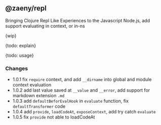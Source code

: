 ## @zaeny/repl

Bringing Clojure Repl Like Experiences to the Javascript Node.js, add support evaluating in context, or in-ns

{wip}

{todo: explain}

{todo: usage}

### Changes
- 1.0.1 fix `require` context, and add `__dirname` into global and module context evaluation
- 1.0.2 add last value saved at `__value` and `__error`, add support for markdown extension `.md`
- 1.0.3 add `defaultBeforEvalHook` in  `evaluate` function,  fix `defaultTransformer` code
- 1.0.4 add `provide`, `loadCodeAt`, `exposeContext`, add try catch `evaluate`
- 1.0.5 fix `provide` not able to loadCodeAt
